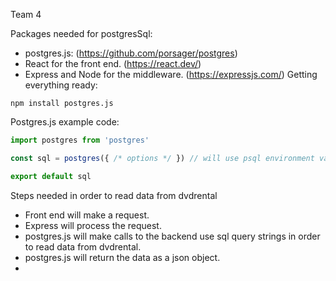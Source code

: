Team 4

Packages needed for postgresSql:

- postgres.js: (https://github.com/porsager/postgres)
- React for the front end. (https://react.dev/)
- Express and Node for the middleware. (https://expressjs.com/)
Getting everything ready:
```
npm install postgres.js
```



Postgres.js example code:
```javascript
import postgres from 'postgres'

const sql = postgres({ /* options */ }) // will use psql environment variables

export default sql
```


Steps needed in order to read data from dvdrental
- Front end will make a request.
- Express will process the request.
- postgres.js will make calls to the backend use sql query strings in order to read data from dvdrental.
- postgres.js will return the data as a json object.
- 
